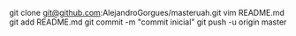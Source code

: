 git clone git@github.com:AlejandroGorgues/masteruah.git
vim README.md
git add README.md
git commit -m "commit inicial"
git push -u origin master
